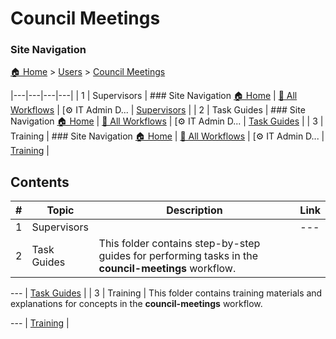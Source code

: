# Council Meetings

### Site Navigation
[🏠 Home](../../README.md) > [Users](../README.md) > [Council Meetings](README.md)

|---|---|---|---|
| 1 | Supervisors | ### Site Navigation [🏠 Home](../../../README.md) | [📂 All Workflows](../../users.md) | [⚙ IT Admin D... | [Supervisors](supervisors/) |
| 2 | Task Guides | ### Site Navigation [🏠 Home](../../../README.md) | [📂 All Workflows](../../users.md) | [⚙ IT Admin D... | [Task Guides](task-guides/) |
| 3 | Training | ### Site Navigation [🏠 Home](../../../README.md) | [📂 All Workflows](../../users.md) | [⚙ IT Admin D... | [Training](training/) |

## Contents

| **#** | **Topic** | **Description** | **Link** |
|---|---|---|---|
| 1 | Supervisors |   |---|---|---|---| | 1 | Submit New Meeting | Documentation about Submit New Meeting for Your Organ... | [Supervisors](supervisors/) |
| 2 | Task Guides | This folder contains step-by-step guides for performing tasks in the **council-meetings** workflow.

--- | [Task Guides](task-guides/) |
| 3 | Training | This folder contains training materials and explanations for concepts in the **council-meetings** workflow.

--- | [Training](training/) |